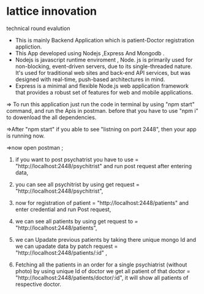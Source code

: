 # lattice innovation
 technical round evalution

 - This is mainly Backend Application which is patient-Doctor registration appliction.
 - This App developed using Nodejs ,Express And Mongodb .
 - Nodejs is javascript runtime enviroment , Node. js is primarily used for non-blocking, event-driven servers, due to its single-threaded nature. It's used for traditional web sites and back-end API services, but was designed with real-time, push-based architectures in mind.
 - Express is a minimal and flexible Node.js web application framework that provides a robust set of features for web and mobile applications.
  

=> To run this application just run the code in terminal by using "npm start" command, and run the Apis in postman.
before that you have to use "npm i" to dowenload the all dependencies.

=>After "npm start" if you able to see "listning on port 2448", then your app is running now.

=>now open postman ; 

1) if you want to post psychatrist you have to use = "http://localhost:2448/psychitrist" and run post request after entering data,
   
2) you can see all psychitrist by using get request = "http://localhost:2448/psychitrist", 

3) now for registration of patient = "http://localhost:2448/patients" and enter credential and run Post request,
   
4) we can see all patients by using get request to = "http://localhost:2448/patients",   

5) we can Upadate previous patients by taking there unique mongo Id and we can upadate data by patch request = "http://localhost:2448/patients/:id" ,

6) Fetching all the patients in an order for a single psychiatrist (without photo) by using unique Id of doctor we get all patient of that doctor = "http://localhost:2448/patients/doctor/:id", it will show all patients of respective doctor.



